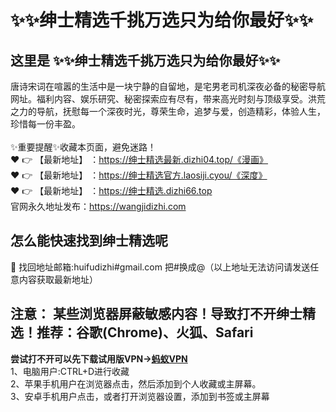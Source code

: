 # :sparkles::sparkles:绅士精选千挑万选只为给你最好:sparkles::sparkles:
## 这里是 :sparkles::sparkles:绅士精选千挑万选只为给你最好:sparkles::sparkles:<br>
唐诗宋词在喧嚣的生活中是一块宁静的自留地，是宅男老司机深夜必备的秘密导航网址。福利内容、娱乐研究、秘密探索应有尽有，带来高光时刻与顶级享受。洪荒之力的导航，抚慰每一个深夜时光，尊荣生命，追梦与爱，创造精彩，体验人生，珍惜每一份丰盈。<br><br>
✨重要提醒✨收藏本页面，避免迷路！<br>
❤️ 👉 【最新地址】 ：https://绅士精选最新.dizhi04.top/《漫画》<br>
❤️ 👉 【最新地址】 ：https://绅士精选官方.laosiji.cyou/《深度》<br>
❤️ 👉 【最新地址】 ：https://绅士精选.dizhi66.top<br>
官网永久地址发布：https://wangjidizhi.com<br>
## 怎么能快速找到**绅士精选**呢<br>
📧 找回地址邮箱:huifudizhi#gmail.com 把#换成@（以上地址无法访问请发送任意内容获取最新地址）<br>
## 注意： 某些浏览器屏蔽敏感内容！导致打不开绅士精选！推荐：谷歌(Chrome)、火狐、Safari<br>
**尝试打不开可以先下载试用版VPN→<a href="https://063.barrtaq.cc/c-21265/a-bS5rc">蚂蚁VPN</a>**<br>
1、电脑用户:CTRL+D进行收藏<br>
2、苹果手机用户在浏览器点击，然后添加到个人收藏或主屏幕。<br>
3、安卓手机用户点击，或者打开浏览器设置，添加到书签或主屏幕

